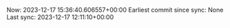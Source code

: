 Now: 2023-12-17 15:36:40.606557+00:00 Earliest commit since sync: None Last sync: 2023-12-17 12:11:10+00:00
